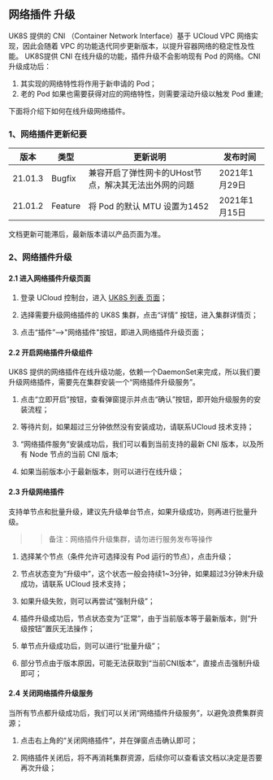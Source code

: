 ## 网络插件 升级

UK8S 提供的 CNI （Container Network Interface）基于 UCloud VPC 网络实现，因此会随着 VPC 的功能迭代同步更新版本，以提升容器网络的稳定性及性能。
UK8S提供 CNI 在线升级的功能，插件升级不会影响现有 Pod 的网络。CNI 升级成功后：

1. 其实现的网络特性将作用于新申请的 Pod；
2. 老的 Pod 如果也需要获得对应的网络特性，则需要滚动升级以触发 Pod 重建; 

下面将介绍下如何在线升级网络插件。

### 1、网络插件更新纪要

|版本|类型|更新说明|发布时间|
|----|----|--------|--------|
|21.01.3|Bugfix|兼容开启了弹性网卡的UHost节点，解决其无法出外网的问题|2021年1月29日|
|21.01.2|Feature|将 Pod 的默认 MTU 设置为1452|2021年1月15日|

文档更新可能滞后，最新版本请以产品页面为准。

### 2、网络插件升级

#### 2.1 进入网络插件升级页面

1. 登录 UCloud 控制台，进入 [UK8S 列表 页面](https://console.ucloud.cn/uk8s/manage)；

2. 选择需要升级网络插件的 UK8S 集群，点击“详情” 按钮，进入集群详情页；

3. 点击“插件”-->"网络插件"按钮，即进入网络插件升级页面；

#### 2.2 开启网络插件升级组件

UK8S 提供的网络插件在线升级功能，依赖一个DaemonSet来完成，所以我们要升级网络插件，需要先在集群安装一个“网络插件升级服务”。

1. 点击“立即开启”按钮，查看弹窗提示并点击“确认”按钮，即开始升级服务的安装流程；

2. 等待片刻，如果超过三分钟依然没有安装成功，请联系UCloud 技术支持；

3. “网络插件服务”安装成功后，我们可以看到当前支持的最新 CNI 版本，以及所有 Node 节点的当前 CNI 版本;

4. 如果当前版本小于最新版本，则可以进行在线升级；

#### 2.3 升级网络插件

支持单节点和批量升级，建议先升级单台节点，如果升级成功，则再进行批量升级。

>> 备注：网络插件升级集群，请勿进行服务发布等操作

1. 选择某个节点（条件允许可选择没有 Pod 运行的节点），点击升级；

2. 节点状态变为“升级中”，这个状态一般会持续1~3分钟，如果超过3分钟未升级成功，请联系 UCloud 技术支持；

3. 如果升级失败，则可以再尝试“强制升级”；

4. 插件升级成功后，节点状态变为“正常”，由于当前版本等于最新版本，则“升级按钮”置灰无法操作；

5. 单节点升级成功后，则可以进行“批量升级”；

6. 部分节点由于版本原因，可能无法获取到“当前CNI版本”，直接点击强制升级即可；

#### 2.4 关闭网络插件升级服务

当所有节点都升级成功后，我们可以关闭“网络插件升级服务”，以避免浪费集群资源；

1. 点击右上角的“关闭网络插件”，并在弹窗点击确认即可；

2. 网络插件关闭后，将不再消耗集群资源，后续你可以查看该文档以决定是否要再次升级；
